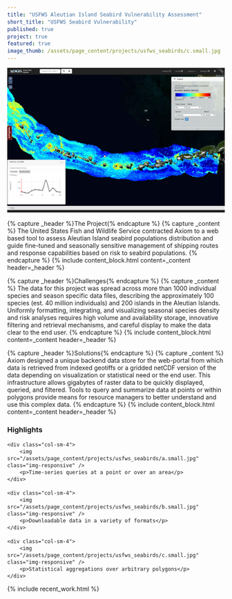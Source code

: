 ```yaml
---
title: "USFWS Aleutian Island Seabird Vulnerability Assessment"
short_title: "USFWS Seabird Vulnerability"
published: true
project: true
featured: true
image_thumb: /assets/page_content/projects/usfws_seabirds/c.small.jpg
---
```


<img src="/assets/page_content/projects/usfws_seabirds/screenshot.med.jpg" class="pull-right" />

{% capture _header %}The Project{% endcapture %}
{% capture _content %}
The United States Fish and Wildlife Service contracted Axiom to a web based tool to assess Aleutian Island seabird populations distribution and guide fine-tuned and seasonally sensitive management of shipping routes and response capabilities based on risk to seabird populations.
{% endcapture %}
{% include content_block.html content=_content header=_header %}

{% capture _header %}Challenges{% endcapture %}
{% capture _content %}
The data for this project was spread across more than 1000 individual species and season specific data files, describing the approximately 100 species (est. 40 million individuals) and 200 islands in the Aleutian Islands. Uniformly formatting, integrating, and visualizing seasonal species density and risk analyses requires high volume and availability storage, innovative filtering and retrieval mechanisms, and careful display to make the data clear to the end user.
{% endcapture %}
{% include content_block.html content=_content header=_header %}

{% capture _header %}Solutions{% endcapture %}
{% capture _content %}
Axiom designed a unique backend data store for the web-portal from which data is retrieved from indexed geotiffs or a gridded netCDF version of the data depending on visualization or  statistical need or the end user. This infrastructure allows gigabytes of raster data to be quickly displayed, queried, and filtered. Tools to query and summarize data at points or within polygons provide means for resource managers to better understand and use this complex data.
{% endcapture %}
{% include content_block.html content=_content header=_header %}




<h3>Highlights</h3>
<div class="row">


	<div class="col-sm-4">
		<img src="/assets/page_content/projects/usfws_seabirds/a.small.jpg" class="img-responsive" />
		<p>Time-series queries at a point or over an area</p>
	</div>

	<div class="col-sm-4">
		<img src="/assets/page_content/projects/usfws_seabirds/b.small.jpg" class="img-responsive" />
		<p>Downloadable data in a variety of formats</p>
	</div>

	<div class="col-sm-4">
		<img src="/assets/page_content/projects/usfws_seabirds/c.small.jpg" class="img-responsive" />
		<p>Statistical aggregations over arbitrary polygons</p>
	</div>
</div>


{% include recent_work.html %}

<!-- {% capture _header %}Highlights{% endcapture %}
{% capture _content %}
<ul>
<li>Bird density summaries and visualization generated on the fly for user-defined areas</li>
<li>Fast filtering of datasets by relative rarity, time of year, and at multiple taxonomic levels</li>
</ul>
{% endcapture %}
{% include content_block.html content=_content header=_header %} -->

